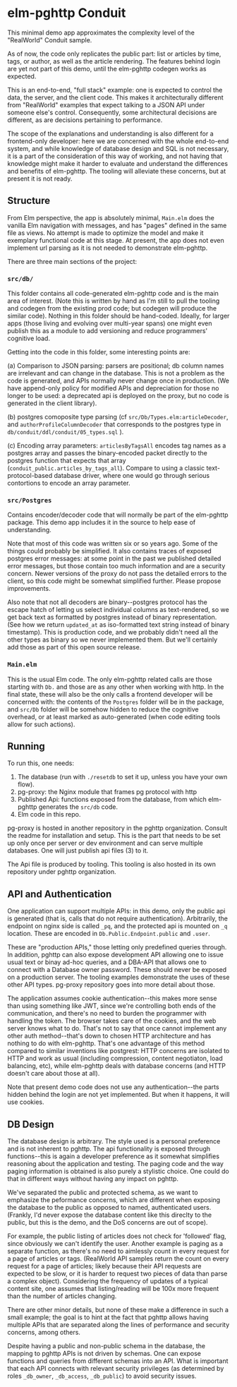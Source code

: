 # elm-pghttp Conduit

This minimal demo app approximates the complexity level of the "RealWorld" Conduit sample. 

As of now, the code only replicates the public part: list or articles by time, tags, or author, 
as well as the article rendering. The features behind login are yet not part of this demo, until the elm-pghttp 
codegen works as expected.

This is an end-to-end, "full stack" example: one is expected to control the data, the server, and the client code.
This makes it architecturally different from "RealWorld" examples that expect talking to a JSON API under someone
else's control. Consequently, some architectural decisions are different, as are decisions pertaining to performance.

The scope of the explanations and understanding is also different for a frontend-only developer: here we are concerned
with the whole end-to-end system, and while knowledge of database design and SQL is not necessary, it is a part
of the consideration of this way of working, and not having that knowledge might make it harder to evaluate and 
understand the differences and benefits of elm-pghttp. The tooling will alleviate these concerns, but at present
it is not ready.

## Structure

From Elm perspective, the app is absolutely minimal, `Main.elm` does the vanilla Elm navigation with messages, and has "pages" defined
in the same file as views. No attempt is made to optimize the model and make it exemplary functional code at this stage. At present, the 
app does not even implement url parsing as it is not needed to demonstrate elm-pghttp.

There are three main sections of the project:

### `src/db/`

This folder contains all code-generated elm-pghttp code and is the main area of interest. (Note this is written by hand
as I'm still to pull the tooling and codegen from the existing prod code; but codegen will produce the similar code). Nothing
in this folder should be hand-coded. Ideally, for larger apps (those living and evolving over multi-year spans) one 
might even publish this as a module to add versioning and reduce programmers' cognitive load.

Getting into the code in this folder, some interesting points are:  

(a) Comparison to JSON parsing: parsers are positional; db column names are irrelevant and can change in the database. This is not 
a problem as the code is generated, and APIs normally never change once in production. (We have append-only policy for modified APIs and
depreciation for those no longer to be used: a deprecated api is deployed on the proxy, but no code is generated in the client library).

(b) postgres comoposite type parsing (cf `src/Db/Types.elm:articleDecoder`, and `authorProfileColumnDecoder` that corresponds to the 
postgres type in `db/conduit/ddl/conduit/05_types.sql` ). 

(c) Encoding array parameters: `articlesByTagsAll` encodes tag names as a postgres array and passes the binary-encoded packet 
directly to the postgres function that expects that array (`conduit_public.articles_by_tags_all`). Compare to using a classic 
text-protocol-based database driver, where one would go through serious contortions to encode an array parameter.

### `src/Postgres` 

Contains encoder/decoder code that will normally be part of the elm-pghttp package. This demo app includes it in the source to
help ease of understanding.

Note that most of this code was written six or so years ago. Some of the things could probably be simplified. It also
contains traces of exposed postgres error messages: at some point in the past we published detailed error messages, but
those contain too much information and are a security concern. Newer versions of the proxy do not pass the detailed errors
to the client, so this code might be somewhat simplified further. Please propose improvements.

Also note that not all decoders are binary--postgres protocol has the escape hatch of letting us select individual columns
as text-rendered, so we get back text as formatted by postgres instead of binary representation. (See how we return `updated_at` as
iso-formatted text string instead of binary timestamp). This is production code, and we probably didn't need all the other types as binary
so we never implemented them. But we'll certainly add those as part of this open source release.

### `Main.elm` 

This is the usual Elm code. The only elm-pghttp related calls are those starting with `Db.` and those are as any other when
working with http. In the final state, these will also be the only calls a frontend developer will be concerned with: the contents
of the `Postgres` folder will be in the package, and `src/Db` folder will be somehow hidden to reduce the cognitive overhead, or
at least marked as auto-generated (when code editing tools allow for such actions).

## Running

To run this, one needs:

1. The database (run with `./resetdb` to set it up, unless you have your own flow). 
2. pg-proxy: the Nginx module that frames pg protocol with http
3. Published Api: functions exposed from the database, from which elm-pghttp generates the `src/db` code.
3. Elm code in this repo.

pg-proxy is hosted in another repository in the pghttp organization. Consult the readme for installation and setup. This
is the part that needs to be set up only once per server or dev environment and can serve multiple databases. One will just
publish api files (3) to it.

The Api file is produced by tooling. This tooling is also hosted in its own repository under pghttp organization.

## API and Authentication

One application can support multiple APIs: in this demo, only the public api is generated (that is, calls that do
not require authentication). Arbitrarily, the endpoint on nginx side is called `_pq`, and the protected api is mounted
on `_q` location. These are encoded in `Db.Public.Endpoint.public` and `.user`.

These are "production APIs," those letting only predefined queries through. In addition, pghttp can also expose development API allowing
one to issue usual text or binay ad-hoc queries, and a DBA-API that allows one to connect with a Database owner password. These
should never be exposed on a production server. The tooling examples demonstrate the uses of these other API types. pg-proxy repository
goes into more detail about those.

The application assumes cookie authentication--this makes more sense than using something like JWT, since we're controlling
both ends of the communication, and there's no need to burden the programmer with handling the token. The browser takes care
of the cookies, and the web server knows what to do. That's not to say that once cannot implement any other auth method--that's down 
to chosen HTTP architecture and has nothing to do with elm-pghttp. That's one advantage of this method compared to similar inventions
like postgrest: HTTP concerns are isolated to HTTP and work as usual (including compression, content negotiaton, load balancing, etc),
while elm-pghttp deals with database concerns (and HTTP doesn't care about those at all).

Note that present demo code does not use any authentication--the parts hidden behind the login are not yet implemented. But when it happens,
it will use cookies.

## DB Design

The database design is arbitrary. The style used is a personal preference and is not inherent to pghttp. The api functionality is exposed
through functions--this is again a developer preference as it somewhat simplifies reasoning about the application and testing. The paging
code and the way paging information is obtained is also purely a stylistic choice. One could do that in different ways without having any
impact on pghttp.

We've separated the public and protected schema, as we want to emphasize the peformance concerns, which are different when exposing the database
to the public as opposed to named, authenticated users. (Frankly, I'd never expose the database content like this direclty to the public, but 
this is the demo, and the DoS concerns are out of scope). 

For example, the public listing of articles does not check for 'followed' flag, since obviously we can't identify the user. Another example is paging 
as a separate function, as there's no need to aimlessly count in every request for a page of 
articles or tags. (RealWorld API samples return the count on every request for a page of articles; likely because their API requests are expected to
be slow, or it is harder to request two pieces of data than parse a complex object). Considering the frequency of updates of a typical content site, 
one assumes that listing/reading will be 100x more frequent than the number of articles changing. 

There are other minor details, but none of these make a difference in such a small example; the goal is to hint at the fact 
that pghttp allows having multiple APIs that are separated along the lines of performance and security concerns, among others.

Despite having a public and non-public schema in the database, the mapping to pghttp APIs is not driven by schemas. One can expose functions and queries
from different schemas into an API. What is important that each API connects with relevant security privileges (as determined by roles `_db_owner`, `_db_access`, `_db_public`) to avoid security issues.

